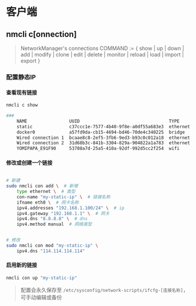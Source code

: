 

# 客户端

## nmcli c[onnection]

> NetworkManager's connections
> COMMAND := { show | up | down | add | modify | clone | edit | delete | monitor | reload | load | import | export }

### 配置静态IP
#### 查看现有链接
```bash
nmcli c show 

### 
	NAME                UUID                                  TYPE      DEVICE  
	static              c37ccc1e-7577-4b40-9f8e-a0df55a683e3  ethernet  eth1    
	docker0             a57fd9da-cb15-4694-bd46-70de4c340225  bridge    docker0 
	Wired connection 1  bcaae8c8-2ef5-3fb6-9ed3-b93c0c012a18  ethernet  --      
	Wired connection 2  31d68b3c-841b-3304-829a-904822a1a783  ethernet  --      
	YOMIPAPA_E91F90     53708a7d-25a5-410a-92df-992d5cc2f254  wifi      --      

```

#### 修改或创建一个链接
```bash

# 新建
sudo nmcli con add \  # 新增
	type ethernet \  # 类型
	con-name "my-static-ip" \  # 链接名称
	ifname eth0 \  # 网卡名称
	ipv4.addresses "192.168.1.100/24" \  # ip
	ipv4.gateway "192.168.1.1" \  # 网关
	ipv4.dns "8.8.8.8" \  # dns
	ipv4.method manual  # 网络类型

```

```bash

# 修改
sudo nmcli con mod "my-static-ip" \
	ipv4.dns "114.114.114.114"

```

#### 启用新的链接
```bash
nmcli con up "my-static-ip"
```

> 配置会永久保存至 `/etc/sysconfig/network-scripts/ifcfg-[连接名称]`，可手动编辑或备份